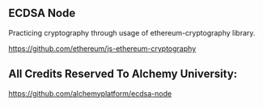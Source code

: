## ECDSA Node

Practicing cryptography through usage of ethereum-cryptography library.

https://github.com/ethereum/js-ethereum-cryptography

## All Credits Reserved To Alchemy University: 
https://github.com/alchemyplatform/ecdsa-node

